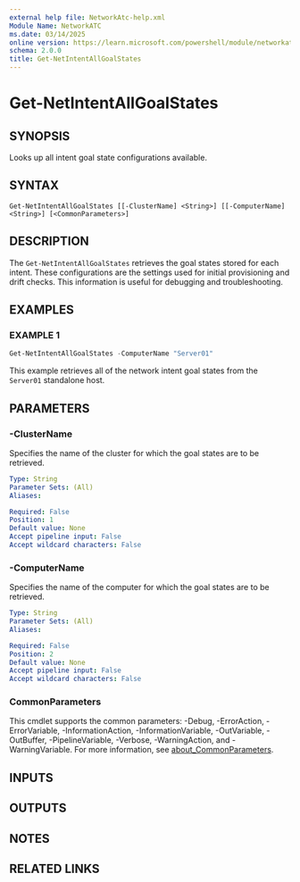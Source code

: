 ```yaml
---
external help file: NetworkAtc-help.xml
Module Name: NetworkATC
ms.date: 03/14/2025
online version: https://learn.microsoft.com/powershell/module/networkatc/get-netintentallgoalstates?view=windowsserver2025-ps&wt.mc_id=ps-gethelp
schema: 2.0.0
title: Get-NetIntentAllGoalStates
---
```


# Get-NetIntentAllGoalStates

## SYNOPSIS
Looks up all intent goal state configurations available.

## SYNTAX

```
Get-NetIntentAllGoalStates [[-ClusterName] <String>] [[-ComputerName] <String>] [<CommonParameters>]
```

## DESCRIPTION

The `Get-NetIntentAllGoalStates` retrieves the goal states stored for each
intent. These configurations are the settings used for initial provisioning and
drift checks. This information is useful for debugging and troubleshooting.

## EXAMPLES

### EXAMPLE 1

```powershell
Get-NetIntentAllGoalStates -ComputerName "Server01"
```

This example retrieves all of the network intent goal states from the `Server01` standalone host.

## PARAMETERS

### -ClusterName

Specifies the name of the cluster for which the goal states are to be retrieved.

```yaml
Type: String
Parameter Sets: (All)
Aliases:

Required: False
Position: 1
Default value: None
Accept pipeline input: False
Accept wildcard characters: False
```

### -ComputerName

Specifies the name of the computer for which the goal states are to be retrieved.

```yaml
Type: String
Parameter Sets: (All)
Aliases:

Required: False
Position: 2
Default value: None
Accept pipeline input: False
Accept wildcard characters: False
```

### CommonParameters

This cmdlet supports the common parameters: -Debug, -ErrorAction,
-ErrorVariable, -InformationAction, -InformationVariable, -OutVariable,
-OutBuffer, -PipelineVariable, -Verbose, -WarningAction, and -WarningVariable.
For more information, see
[about_CommonParameters](/powershell/module/microsoft.powershell.core/about/about_commonparameters).

## INPUTS

## OUTPUTS

## NOTES

## RELATED LINKS
